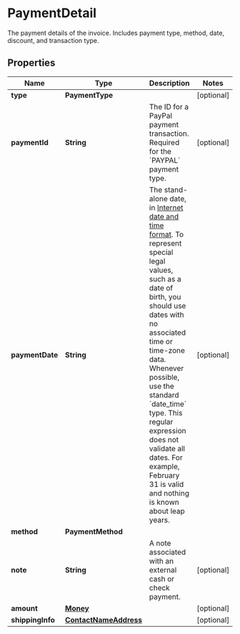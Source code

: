

# PaymentDetail

The payment details of the invoice. Includes payment type, method, date, discount, and transaction type.

## Properties

| Name | Type | Description | Notes |
|------------ | ------------- | ------------- | -------------|
|**type** | **PaymentType** |  |  [optional] |
|**paymentId** | **String** | The ID for a PayPal payment transaction. Required for the &#x60;PAYPAL&#x60; payment type. |  [optional] |
|**paymentDate** | **String** | The stand-alone date, in [Internet date and time format](https://tools.ietf.org/html/rfc3339#section-5.6). To represent special legal values, such as a date of birth, you should use dates with no associated time or time-zone data. Whenever possible, use the standard &#x60;date_time&#x60; type. This regular expression does not validate all dates. For example, February 31 is valid and nothing is known about leap years. |  [optional] |
|**method** | **PaymentMethod** |  |  |
|**note** | **String** | A note associated with an external cash or check payment. |  [optional] |
|**amount** | [**Money**](Money.md) |  |  [optional] |
|**shippingInfo** | [**ContactNameAddress**](ContactNameAddress.md) |  |  [optional] |



